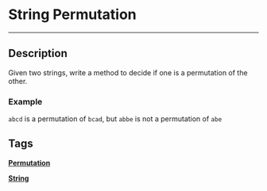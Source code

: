 # String Permutation
-----
## Description
Given two strings, write a method to decide if one is a permutation of the other.

### Example

```abcd``` is a permutation of ```bcad```, but ```abbe``` is not a permutation of ```abe```


## Tags
**[Permutation](http://www.lintcode.com/tag/permutation/)**

**[String](http://www.lintcode.com/tag/String/)**
